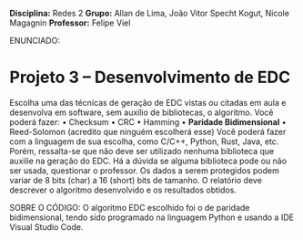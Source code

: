 <b>Disciplina:</b> Redes 2
<b>Grupo:</b> Allan de Lima, João Vitor Specht Kogut, Nicole Magagnin
<b>Professor:</b> Felipe Viel


ENUNCIADO:

#  Projeto 3 – Desenvolvimento de EDC

Escolha uma das técnicas de geração de EDC vistas ou citadas em aula e desenvolva em software,
sem auxílio de bibliotecas, o algoritmo. Você poderá fazer:
• Checksum
• CRC
• Hamming
• <b>Paridade Bidimensional</b>
• Reed-Solomon (acredito que ninguém escolherá esse)
Você poderá fazer com a linguagem de sua escolha, como C/C++, Python, Rust, Java, etc. Porém,
ressalta-se que não deve ser utilizado nenhuma biblioteca que auxilie na geração do EDC. Há a
dúvida se alguma biblioteca pode ou não ser usada, questionar o professor. Os dados a serem
protegidos podem variar de 8 bits (char) a 16 (short) bits de tamanho. O relatório deve descrever o
algoritmo desenvolvido e os resultados obtidos.

SOBRE O CÓDIGO:
O algoritmo EDC escolhido foi o de paridade bidimensional, tendo sido programado na linguagem Python e usando a IDE Visual Studio Code.

